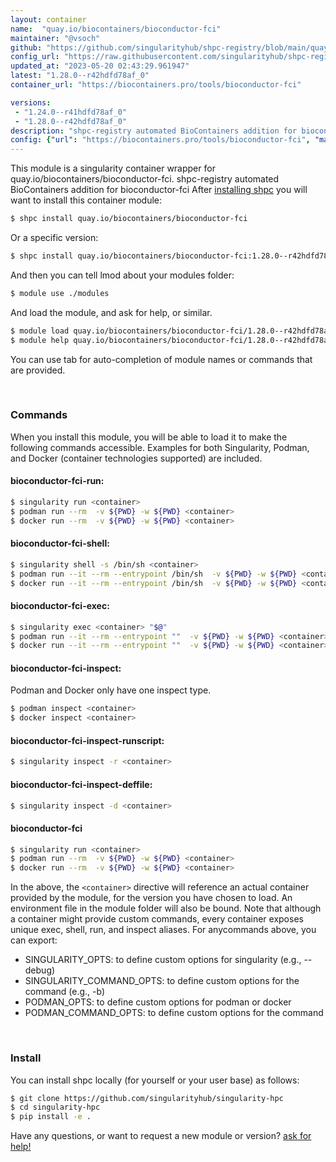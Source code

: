 ```yaml
---
layout: container
name:  "quay.io/biocontainers/bioconductor-fci"
maintainer: "@vsoch"
github: "https://github.com/singularityhub/shpc-registry/blob/main/quay.io/biocontainers/bioconductor-fci/container.yaml"
config_url: "https://raw.githubusercontent.com/singularityhub/shpc-registry/main/quay.io/biocontainers/bioconductor-fci/container.yaml"
updated_at: "2023-05-20 02:43:29.961947"
latest: "1.28.0--r42hdfd78af_0"
container_url: "https://biocontainers.pro/tools/bioconductor-fci"

versions:
 - "1.24.0--r41hdfd78af_0"
 - "1.28.0--r42hdfd78af_0"
description: "shpc-registry automated BioContainers addition for bioconductor-fci"
config: {"url": "https://biocontainers.pro/tools/bioconductor-fci", "maintainer": "@vsoch", "description": "shpc-registry automated BioContainers addition for bioconductor-fci", "latest": {"1.28.0--r42hdfd78af_0": "sha256:8d647e3207c0623e20d629c65bebd4047514063a4a8aee37b6c3608c97d62afb"}, "tags": {"1.24.0--r41hdfd78af_0": "sha256:ee64602648e5f776c1fc3fa6ae1d9edbff922c985acc655f687d349cdc6824ca", "1.28.0--r42hdfd78af_0": "sha256:8d647e3207c0623e20d629c65bebd4047514063a4a8aee37b6c3608c97d62afb"}, "docker": "quay.io/biocontainers/bioconductor-fci"}
---
```


This module is a singularity container wrapper for quay.io/biocontainers/bioconductor-fci.
shpc-registry automated BioContainers addition for bioconductor-fci
After [installing shpc](#install) you will want to install this container module:


```bash
$ shpc install quay.io/biocontainers/bioconductor-fci
```

Or a specific version:

```bash
$ shpc install quay.io/biocontainers/bioconductor-fci:1.28.0--r42hdfd78af_0
```

And then you can tell lmod about your modules folder:

```bash
$ module use ./modules
```

And load the module, and ask for help, or similar.

```bash
$ module load quay.io/biocontainers/bioconductor-fci/1.28.0--r42hdfd78af_0
$ module help quay.io/biocontainers/bioconductor-fci/1.28.0--r42hdfd78af_0
```

You can use tab for auto-completion of module names or commands that are provided.

<br>

### Commands

When you install this module, you will be able to load it to make the following commands accessible.
Examples for both Singularity, Podman, and Docker (container technologies supported) are included.

#### bioconductor-fci-run:

```bash
$ singularity run <container>
$ podman run --rm  -v ${PWD} -w ${PWD} <container>
$ docker run --rm  -v ${PWD} -w ${PWD} <container>
```

#### bioconductor-fci-shell:

```bash
$ singularity shell -s /bin/sh <container>
$ podman run --it --rm --entrypoint /bin/sh  -v ${PWD} -w ${PWD} <container>
$ docker run --it --rm --entrypoint /bin/sh  -v ${PWD} -w ${PWD} <container>
```

#### bioconductor-fci-exec:

```bash
$ singularity exec <container> "$@"
$ podman run --it --rm --entrypoint ""  -v ${PWD} -w ${PWD} <container> "$@"
$ docker run --it --rm --entrypoint ""  -v ${PWD} -w ${PWD} <container> "$@"
```

#### bioconductor-fci-inspect:

Podman and Docker only have one inspect type.

```bash
$ podman inspect <container>
$ docker inspect <container>
```

#### bioconductor-fci-inspect-runscript:

```bash
$ singularity inspect -r <container>
```

#### bioconductor-fci-inspect-deffile:

```bash
$ singularity inspect -d <container>
```



#### bioconductor-fci

```bash
$ singularity run <container>
$ podman run --rm  -v ${PWD} -w ${PWD} <container>
$ docker run --rm  -v ${PWD} -w ${PWD} <container>
```


In the above, the `<container>` directive will reference an actual container provided
by the module, for the version you have chosen to load. An environment file in the
module folder will also be bound. Note that although a container
might provide custom commands, every container exposes unique exec, shell, run, and
inspect aliases. For anycommands above, you can export:

 - SINGULARITY_OPTS: to define custom options for singularity (e.g., --debug)
 - SINGULARITY_COMMAND_OPTS: to define custom options for the command (e.g., -b)
 - PODMAN_OPTS: to define custom options for podman or docker
 - PODMAN_COMMAND_OPTS: to define custom options for the command

<br>

### Install

You can install shpc locally (for yourself or your user base) as follows:

```bash
$ git clone https://github.com/singularityhub/singularity-hpc
$ cd singularity-hpc
$ pip install -e .
```

Have any questions, or want to request a new module or version? [ask for help!](https://github.com/singularityhub/singularity-hpc/issues)